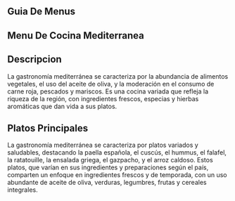 ## Guia De Menus

## Menu De Cocina Mediterranea

## Descripcion
La gastronomía mediterránea se caracteriza por la abundancia de alimentos vegetales, el uso del aceite de oliva, y la moderación en el consumo de carne roja, pescados y mariscos. Es una cocina variada que refleja la riqueza de la región, con ingredientes frescos, especias y hierbas aromáticas que dan vida a sus platos. 

## Platos Principales

La gastronomía mediterránea se caracteriza por platos variados y saludables, destacando la paella española, el cuscús, el hummus, el falafel, la ratatouille, la ensalada griega, el gazpacho, y el arroz caldoso. Estos platos, que varían en sus ingredientes y preparaciones según el país, comparten un enfoque en ingredientes frescos y de temporada, con un uso abundante de aceite de oliva, verduras, legumbres, frutas y cereales integrales. 